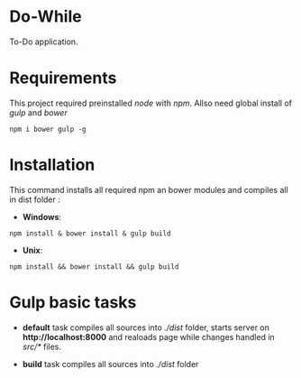 # Do-While
To-Do application.

# Requirements
This project required preinstalled _node_ with _npm_.
Allso need global install of _gulp_ and _bower_
```
npm i bower gulp -g
```

# Installation
This command installs all required npm an bower modules and compiles all in dist folder :

+ __Windows__:
```
npm install & bower install & gulp build
```

+ __Unix__:
```
npm install && bower install && gulp build
```

# Gulp basic tasks
+ __default__ task compiles all sources into _./dist_ folder, starts server on __http://localhost:8000__
and realoads page while changes handled in _src/*_ files.

+ __build__ task compiles all sources into _./dist_ folder

